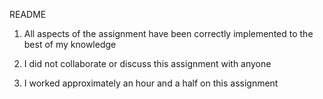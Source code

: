 README

1. All aspects of the assignment have been correctly implemented to the
   best of my knowledge

2. I did not collaborate or discuss this assignment with anyone

3. I worked approximately an hour and a half on this assignment 